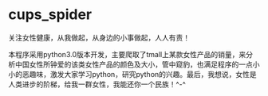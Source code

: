 # cups_spider
关注女性健康，从我做起，从身边的小事做起，人人有责！

本程序采用python3.0版本开发，主要爬取了tmall上某款女性产品的销量，来分析中国女性所钟爱的该类女性产品的颜色及大小，管中窥豹，也满足程序的一点小小的恶趣味，激发大家学习python，研究python的兴趣。最后，我想说，女性是人类进步的阶梯，给我一群女性，我能还你一个民族！^-^

